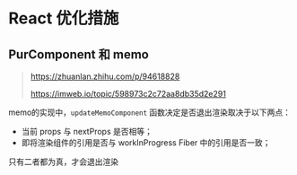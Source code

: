 # React 优化措施

## PurComponent 和 memo

> https://zhuanlan.zhihu.com/p/94618828
>
> https://imweb.io/topic/598973c2c72aa8db35d2e291

memo的实现中，`updateMemoComponent` 函数决定是否退出渲染取决于以下两点：

- 当前 props 与 nextProps 是否相等；
- 即将渲染组件的引用是否与 workInProgress Fiber 中的引用是否一致；

只有二者都为真，才会退出渲染



